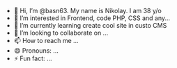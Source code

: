 - 👋 Hi, I’m @basn63. My name is Nikolay. I am 38 y/o
- 👀 I’m interested in Frontend, code PHP, CSS and any...
- 🌱 I’m currently learning create cool site in custo CMS
- 💞️ I’m looking to collaborate on ...
- 📫 How to reach me ...
- 😄 Pronouns: ...
- ⚡ Fun fact: ...

<!---
basn63/basn63 is a ✨ special ✨ repository because its `README.md` (this file) appears on your GitHub profile.
You can click the Preview link to take a look at your changes.
--->

